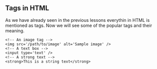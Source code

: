 Tags in HTML
-------------

As we have already seen in the previous lessons everythin in HTML is mentioned as tags. Now we will see some of the popular tags and their meaning.

```
<!-- An image tag -->
<img src='/path/to/image' alt='Sample image' />
<!-- A text box -->
<input type='text' />
<!-- A strong text -->
<strong>This is a string text</strong>

```